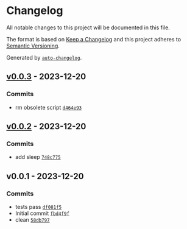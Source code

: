 # Changelog

All notable changes to this project will be documented in this file.

The format is based on [Keep a Changelog](https://keepachangelog.com/en/1.0.0/)
and this project adheres to [Semantic Versioning](https://semver.org/spec/v2.0.0.html).

Generated by [`auto-changelog`](https://github.com/CookPete/auto-changelog).

## [v0.0.3](https://github.com/nichoth/dom/compare/v0.0.2...v0.0.3) - 2023-12-20

### Commits

- rm obsolete script [`d464e93`](https://github.com/nichoth/dom/commit/d464e9357560ba91bb0324e9fe5434f12a299341)

## [v0.0.2](https://github.com/nichoth/dom/compare/v0.0.1...v0.0.2) - 2023-12-20

### Commits

- add sleep [`748c775`](https://github.com/nichoth/dom/commit/748c77568ecf067ea4296ba7948b8c8617dab7f3)

## v0.0.1 - 2023-12-20

### Commits

- tests pass [`df081f5`](https://github.com/nichoth/dom/commit/df081f5810c6bdba68f97309b5701ea7129f214b)
- Initial commit [`fbd4f9f`](https://github.com/nichoth/dom/commit/fbd4f9f63ad87d052461e811646f119e9894492e)
- clean [`58db797`](https://github.com/nichoth/dom/commit/58db797bde93aaf02ba47a28bcc2218ccc96feee)
